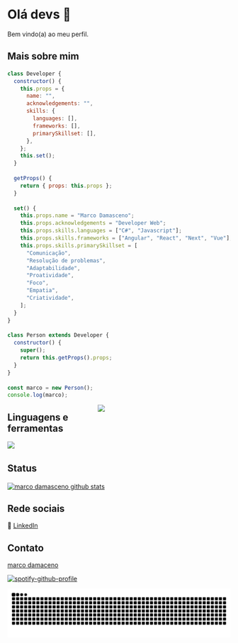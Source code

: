 # Olá devs 👋

Bem vindo(a) ao meu perfil.

## Mais sobre mim


```js
class Developer {
  constructor() {
    this.props = {
      name: "",
      acknowledgements: "",
      skills: {
        languages: [],
        frameworks: [],
        primarySkillset: [],
      },
    };
    this.set();
  }

  getProps() {
    return { props: this.props };
  }

  set() {
    this.props.name = "Marco Damasceno";
    this.props.acknowledgements = "Developer Web";
    this.props.skills.languages = ["C#", "Javascript"];
    this.props.skills.frameworks = ["Angular", "React", "Next", "Vue"];
    this.props.skills.primarySkillset = [
      "Comunicação",
      "Resolução de problemas",
      "Adaptabilidade",
      "Proatividade",
      "Foco",
      "Empatia",
      "Criatividade",
    ];
  }
}

class Person extends Developer {
  constructor() {
    super();
    return this.getProps().props;
  }
}

const marco = new Person();
console.log(marco);

```

<img align="right" width="300" src="https://i.pinimg.com/originals/21/11/61/21116158daaeb1459b4ec0758505e1ad.gif" />


## Linguagens e ferramentas

<img src="https://skillicons.dev/icons?i=git,js,mysql,mongodb,angular,react,vue,tailwind,next,sass,vscode" />

## Status

<a href="https://github.com/marcoDmc">
 <img align="center" src="https://github-readme-stats.vercel.app/api?username=marcoDmc&show_icons=true&theme=dracula&line_height=27" alt="marco damasceno github stats"/>
</a>

[linkedin]: https://www.linkedin.com/in/marcodmc/

<br>

## Rede sociais
👔 [LinkedIn][linkedin]

## Contato


[marco damaceno](mailto:marcodmc0101@gmail.com?subject=[GitHub]%20Source%20Han%20Sans)

[![spotify-github-profile](https://spotify-github-profile.vercel.app/api/view?uid=e4n64kj2aznh2qwitvfei7zco&cover_image=true&theme=default&show_offline=false&background_color=121212&interchange=false)](https://github.com/kittinan/spotify-github-profile)


![Snake animation](https://github.com/marcoDmc/marcoDmc/blob/output/github-contribution-grid-snake.svg)
